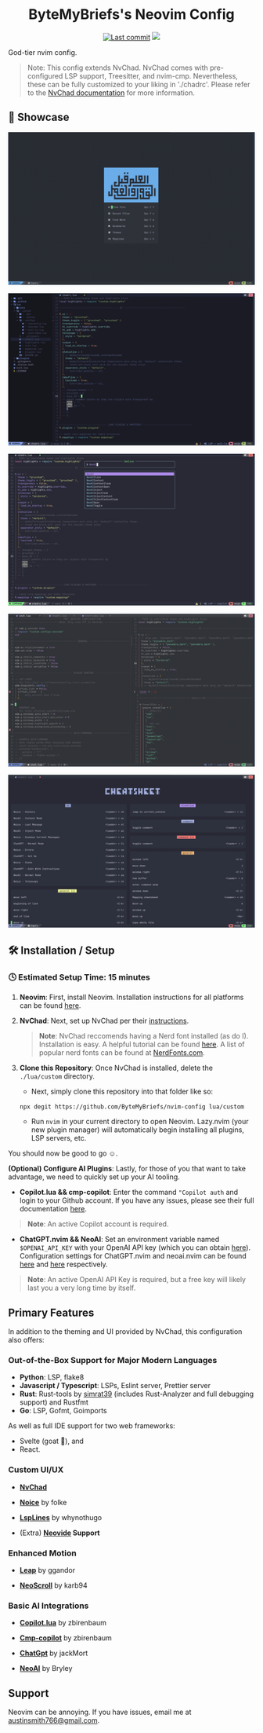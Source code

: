 <h1 align="center">
ByteMyBriefs's Neovim Config
</h1>

<p align="center">
<a href="https://github.com/ByteMyBriefs/nvim-config/commits/main"><img alt="Last commit" src="https://img.shields.io/github/last-commit/avocadeys/NVCat?colorA=363a4f&colorB=f5e0dc&style=for-the-badge"></a>
<a><img src="https://img.shields.io/github/languages/code-size/ByteMyBriefs/nvim-config?colorA=363a4f&colorB=b4befe&style=for-the-badge"></a>
</p>

God-tier nvim config.

> Note: This config extends NvChad. NvChad comes with pre-configured LSP
> support, Treesitter, and nvim-cmp. Nevertheless, these can be fully customized
> to your liking in './chadrc'. Please refer to the
> [NvChad documentation](https://nvchad.com/) for more information.

## 🎪 Showcase

![Splash Screen](https://github.com/ByteMyBriefs/nvim-config/blob/main/.github/screenshots/splash.png?raw=true)

![Default View of Editor](https://github.com/ByteMyBriefs/nvim-config/blob/main/.github/screenshots/buf.png?raw=true)

![Noice Cmdline - Dracula](https://github.com/ByteMyBriefs/nvim-config/blob/main/.github/screenshots/cmd_dracula.png?raw=true)

![Split Buffers](https://github.com/ByteMyBriefs/nvim-config/blob/main/.github/screenshots/splitbufs.png?raw=true)

![Keymap](https://github.com/ByteMyBriefs/nvim-config/blob/main/.github/screenshots/keymap.png?raw=true)

## 🛠️ Installation / Setup

### 🕓 Estimated Setup Time: 15 minutes

1. **Neovim**: First, install Neovim. Installation instructions for all
   platforms can be found
   [here](https://github.com/neovim/neovim/wiki/Installing-Neovim).

2. **NvChad**: Next, set up NvChad per their
   [instructions](https://nvchad.com/docs/quickstart/install).

   > **Note**: NvChad reccomends having a Nerd font installed (as do I).
   > Installation is easy. A helpful tutorial can be found
   > [here](https://www.geekbits.io/how-to-install-nerd-fonts-on-mac/). A list
   > of popular nerd fonts can be found at
   > [NerdFonts.com](https://www.nerdfonts.com/).

3. **Clone this Repository**: Once NvChad is installed, delete the
   `./lua/custom` directory.
   - Next, simply clone this repository into that folder like so:
   ```
   npx degit https://github.com/ByteMyBriefs/nvim-config lua/custom
   ```
   - Run `nvim` in your current directory to open Neovim. Lazy.nvim (your new
     plugin manager) will automatically begin installing all plugins, LSP
     servers, etc.

You should now be good to go ☺️.

**(Optional) Configure AI Plugins**: Lastly, for those of you that want to take
advantage, we need to quickly set up your AI tooling.

- **Copilot.lua && cmp-copilot**: Enter the command `"Copilot auth` and login to
  your Github account. If you have any issues, please see their full
  documentation [here](https://github.com/zbirenbaum/copilot.lua).

> **Note**: An active Copilot account is required.

- **ChatGPT.nvim && NeoAI**: Set an environment variable named `$OPENAI_API_KEY`
  with your OpenAI API key (which you can obtain
  [here](https://platform.openai.com/account/api-keys)). Configuration settings
  for ChatGPT.nvim and neoai.nvim can be found
  [here](https://github.com/jackMort/ChatGPT.nvim) and
  [here](https://github.com/Bryley/neoai.nvim) respectively.

> **Note**: An active OpenAI API Key is required, but a free key will likely
> last you a very long time by itself.

## Primary Features

In addition to the theming and UI provided by NvChad, this configuration also
offers:

### Out-of-the-Box Support for Major Modern Languages

- **Python**: LSP, flake8
- **Javascript / Typescript**: LSPs, Eslint server, Prettier server
- **Rust**: Rust-tools by [simrat39](https://github.com/simrat39) (includes
  Rust-Analyzer and full debugging support) and Rustfmt
- **Go**: LSP, Gofmt, Goimports

As well as full IDE support for two web frameworks:

- Svelte (goat 🐐), and
- React.

### Custom UI/UX

- **[NvChad](https://github.com/NvChad/NvChad)**

- **[Noice](https://github.com/folke/noice.nvim)** by folke

- **[LspLines](https://git.sr.ht/~whynothugo/lsp_lines.nvim)** by whynothugo

- (Extra) **[Neovide](https://neovide.dev/) Support**

### Enhanced Motion

- **[Leap](https://github.com/ggandor/leap.nvim)** by ggandor

- **[NeoScroll](https://github.com/karb94/neoscroll.nvim)** by karb94

### Basic AI Integrations

- **[Copilot.lua](https://github.com/zbirenbaum/copilot.lua)** by zbirenbaum

- **[Cmp-copilot](https://github.com/zbirenbaum/copilot-cmp)** by zbirenbaum

- **[ChatGpt](https://github.com/jackMort/ChatGPT.nvim)** by jackMort

- **[NeoAI](https://github.com/Bryley/neoai.nvim)** by Bryley

## Support

Neovim can be annoying. If you have issues, email me at
[austinsmith766@gmail.com](mailto:austinsmith766@gmail.com).
